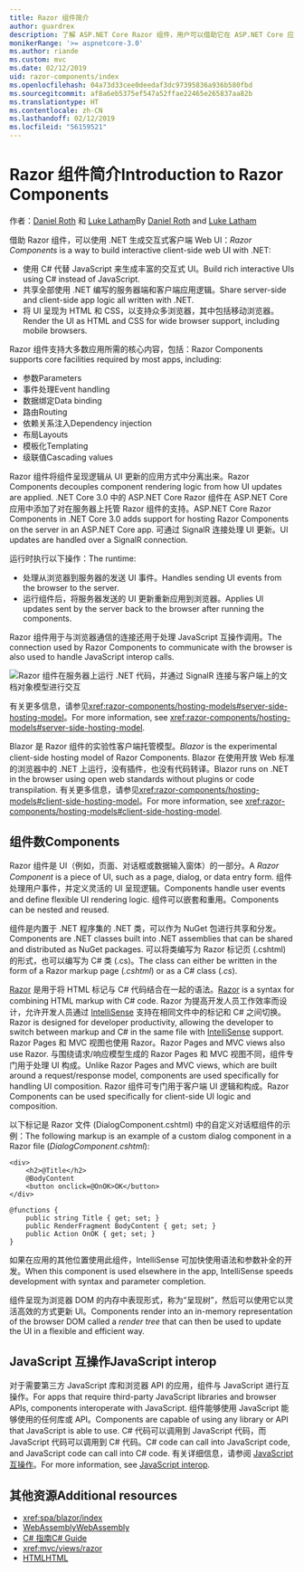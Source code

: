 ```yaml
---
title: Razor 组件简介
author: guardrex
description: 了解 ASP.NET Core Razor 组件，用户可以借助它在 ASP.NET Core 应用中使用 .NET 生成交互式客户端 Web UI。
monikerRange: '>= aspnetcore-3.0'
ms.author: riande
ms.custom: mvc
ms.date: 02/12/2019
uid: razor-components/index
ms.openlocfilehash: 04a73d33cee0deedaf3dc97395836a936b580fbd
ms.sourcegitcommit: af8a6eb5375ef547a52ffae22465e265837aa82b
ms.translationtype: HT
ms.contentlocale: zh-CN
ms.lasthandoff: 02/12/2019
ms.locfileid: "56159521"
---
```

# <a name="introduction-to-razor-components"></a><span data-ttu-id="759c9-103">Razor 组件简介</span><span class="sxs-lookup"><span data-stu-id="759c9-103">Introduction to Razor Components</span></span>

<span data-ttu-id="759c9-104">作者：[Daniel Roth](https://github.com/danroth27) 和 [Luke Latham](https://github.com/guardrex)</span><span class="sxs-lookup"><span data-stu-id="759c9-104">By [Daniel Roth](https://github.com/danroth27) and [Luke Latham](https://github.com/guardrex)</span></span>

<span data-ttu-id="759c9-105">借助 Razor 组件，可以使用 .NET 生成交互式客户端 Web UI：</span><span class="sxs-lookup"><span data-stu-id="759c9-105">*Razor Components* is a way to build interactive client-side web UI with .NET:</span></span>

* <span data-ttu-id="759c9-106">使用 C# 代替 JavaScript 来生成丰富的交互式 UI。</span><span class="sxs-lookup"><span data-stu-id="759c9-106">Build rich interactive UIs using C# instead of JavaScript.</span></span>
* <span data-ttu-id="759c9-107">共享全部使用 .NET 编写的服务器端和客户端应用逻辑。</span><span class="sxs-lookup"><span data-stu-id="759c9-107">Share server-side and client-side app logic all written with .NET.</span></span>
* <span data-ttu-id="759c9-108">将 UI 呈现为 HTML 和 CSS，以支持众多浏览器，其中包括移动浏览器。</span><span class="sxs-lookup"><span data-stu-id="759c9-108">Render the UI as HTML and CSS for wide browser support, including mobile browsers.</span></span>

<span data-ttu-id="759c9-109">Razor 组件支持大多数应用所需的核心内容，包括：</span><span class="sxs-lookup"><span data-stu-id="759c9-109">Razor Components supports core facilities required by most apps, including:</span></span>

* <span data-ttu-id="759c9-110">参数</span><span class="sxs-lookup"><span data-stu-id="759c9-110">Parameters</span></span>
* <span data-ttu-id="759c9-111">事件处理</span><span class="sxs-lookup"><span data-stu-id="759c9-111">Event handling</span></span>
* <span data-ttu-id="759c9-112">数据绑定</span><span class="sxs-lookup"><span data-stu-id="759c9-112">Data binding</span></span>
* <span data-ttu-id="759c9-113">路由</span><span class="sxs-lookup"><span data-stu-id="759c9-113">Routing</span></span>
* <span data-ttu-id="759c9-114">依赖关系注入</span><span class="sxs-lookup"><span data-stu-id="759c9-114">Dependency injection</span></span>
* <span data-ttu-id="759c9-115">布局</span><span class="sxs-lookup"><span data-stu-id="759c9-115">Layouts</span></span>
* <span data-ttu-id="759c9-116">模板化</span><span class="sxs-lookup"><span data-stu-id="759c9-116">Templating</span></span>
* <span data-ttu-id="759c9-117">级联值</span><span class="sxs-lookup"><span data-stu-id="759c9-117">Cascading values</span></span>

<span data-ttu-id="759c9-118">Razor 组件将组件呈现逻辑从 UI 更新的应用方式中分离出来。</span><span class="sxs-lookup"><span data-stu-id="759c9-118">Razor Components decouples component rendering logic from how UI updates are applied.</span></span> <span data-ttu-id="759c9-119">.NET Core 3.0 中的 ASP.NET Core Razor 组件在 ASP.NET Core 应用中添加了对在服务器上托管 Razor 组件的支持。</span><span class="sxs-lookup"><span data-stu-id="759c9-119">ASP.NET Core Razor Components in .NET Core 3.0 adds support for hosting Razor Components on the server in an ASP.NET Core app.</span></span> <span data-ttu-id="759c9-120">可通过 SignalR 连接处理 UI 更新。</span><span class="sxs-lookup"><span data-stu-id="759c9-120">UI updates are handled over a SignalR connection.</span></span>

<span data-ttu-id="759c9-121">运行时执行以下操作：</span><span class="sxs-lookup"><span data-stu-id="759c9-121">The runtime:</span></span>

* <span data-ttu-id="759c9-122">处理从浏览器到服务器的发送 UI 事件。</span><span class="sxs-lookup"><span data-stu-id="759c9-122">Handles sending UI events from the browser to the server.</span></span>
* <span data-ttu-id="759c9-123">运行组件后，将服务器发送的 UI 更新重新应用到浏览器。</span><span class="sxs-lookup"><span data-stu-id="759c9-123">Applies UI updates sent by the server back to the browser after running the components.</span></span>

<span data-ttu-id="759c9-124">Razor 组件用于与浏览器通信的连接还用于处理 JavaScript 互操作调用。</span><span class="sxs-lookup"><span data-stu-id="759c9-124">The connection used by Razor Components to communicate with the browser is also used to handle JavaScript interop calls.</span></span>

![Razor 组件在服务器上运行 .NET 代码，并通过 SignalR 连接与客户端上的文档对象模型进行交互](index/_static/aspnet-core-razor-components.png)

<span data-ttu-id="759c9-126">有关更多信息，请参见<xref:razor-components/hosting-models#server-side-hosting-model>。</span><span class="sxs-lookup"><span data-stu-id="759c9-126">For more information, see <xref:razor-components/hosting-models#server-side-hosting-model>.</span></span>

<span data-ttu-id="759c9-127">Blazor 是 Razor 组件的实验性客户端托管模型。</span><span class="sxs-lookup"><span data-stu-id="759c9-127">*Blazor* is the experimental client-side hosting model of Razor Components.</span></span> <span data-ttu-id="759c9-128">Blazor 在使用开放 Web 标准的浏览器中的 .NET 上运行，没有插件，也没有代码转译。</span><span class="sxs-lookup"><span data-stu-id="759c9-128">Blazor runs on .NET in the browser using open web standards without plugins or code transpilation.</span></span> <span data-ttu-id="759c9-129">有关更多信息，请参见<xref:razor-components/hosting-models#client-side-hosting-model>。</span><span class="sxs-lookup"><span data-stu-id="759c9-129">For more information, see <xref:razor-components/hosting-models#client-side-hosting-model>.</span></span>

## <a name="components"></a><span data-ttu-id="759c9-130">组件数</span><span class="sxs-lookup"><span data-stu-id="759c9-130">Components</span></span>

<span data-ttu-id="759c9-131">Razor 组件是 UI（例如，页面、对话框或数据输入窗体）的一部分。</span><span class="sxs-lookup"><span data-stu-id="759c9-131">A *Razor Component* is a piece of UI, such as a page, dialog, or data entry form.</span></span> <span data-ttu-id="759c9-132">组件处理用户事件，并定义灵活的 UI 呈现逻辑。</span><span class="sxs-lookup"><span data-stu-id="759c9-132">Components handle user events and define flexible UI rendering logic.</span></span> <span data-ttu-id="759c9-133">组件可以嵌套和重用。</span><span class="sxs-lookup"><span data-stu-id="759c9-133">Components can be nested and reused.</span></span>

<span data-ttu-id="759c9-134">组件是内置于 .NET 程序集的 .NET 类，可以作为 NuGet 包进行共享和分发。</span><span class="sxs-lookup"><span data-stu-id="759c9-134">Components are .NET classes built into .NET assemblies that can be shared and distributed as NuGet packages.</span></span> <span data-ttu-id="759c9-135">可以将类编写为 Razor 标记页 (.cshtml) 的形式，也可以编写为 C# 类 (.cs)。</span><span class="sxs-lookup"><span data-stu-id="759c9-135">The class can either be written in the form of a Razor markup page (*.cshtml*) or as a C# class (*.cs*).</span></span>

<span data-ttu-id="759c9-136">[Razor](xref:mvc/views/razor) 是用于将 HTML 标记与 C# 代码结合在一起的语法。</span><span class="sxs-lookup"><span data-stu-id="759c9-136">[Razor](xref:mvc/views/razor) is a syntax for combining HTML markup with C# code.</span></span> <span data-ttu-id="759c9-137">Razor 为提高开发人员工作效率而设计，允许开发人员通过 [IntelliSense](/visualstudio/ide/using-intellisense) 支持在相同文件中的标记和 C# 之间切换。</span><span class="sxs-lookup"><span data-stu-id="759c9-137">Razor is designed for developer productivity, allowing the developer to switch between markup and C# in the same file with [IntelliSense](/visualstudio/ide/using-intellisense) support.</span></span> <span data-ttu-id="759c9-138">Razor Pages 和 MVC 视图也使用 Razor。</span><span class="sxs-lookup"><span data-stu-id="759c9-138">Razor Pages and MVC views also use Razor.</span></span> <span data-ttu-id="759c9-139">与围绕请求/响应模型生成的 Razor Pages 和 MVC 视图不同，组件专门用于处理 UI 构成。</span><span class="sxs-lookup"><span data-stu-id="759c9-139">Unlike Razor Pages and MVC views, which are built around a request/response model, components are used specifically for handling UI composition.</span></span> <span data-ttu-id="759c9-140">Razor 组件可专门用于客户端 UI 逻辑和构成。</span><span class="sxs-lookup"><span data-stu-id="759c9-140">Razor Components can be used specifically for client-side UI logic and composition.</span></span>

<span data-ttu-id="759c9-141">以下标记是 Razor 文件 (DialogComponent.cshtml) 中的自定义对话框组件的示例：</span><span class="sxs-lookup"><span data-stu-id="759c9-141">The following markup is an example of a custom dialog component in a Razor file (*DialogComponent.cshtml*):</span></span>

```cshtml
<div>
    <h2>@Title</h2>
    @BodyContent
    <button onclick=@OnOK>OK</button>
</div>

@functions {
    public string Title { get; set; }
    public RenderFragment BodyContent { get; set; }
    public Action OnOK { get; set; }
}
```

<span data-ttu-id="759c9-142">如果在应用的其他位置使用此组件，IntelliSense 可加快使用语法和参数补全的开发。</span><span class="sxs-lookup"><span data-stu-id="759c9-142">When this component is used elsewhere in the app, IntelliSense speeds development with syntax and parameter completion.</span></span>

<span data-ttu-id="759c9-143">组件呈现为浏览器 DOM 的内存中表现形式，称为“呈现树”，然后可以使用它以灵活高效的方式更新 UI。</span><span class="sxs-lookup"><span data-stu-id="759c9-143">Components render into an in-memory representation of the browser DOM called a *render tree* that can then be used to update the UI in a flexible and efficient way.</span></span>

## <a name="javascript-interop"></a><span data-ttu-id="759c9-144">JavaScript 互操作</span><span class="sxs-lookup"><span data-stu-id="759c9-144">JavaScript interop</span></span>

<span data-ttu-id="759c9-145">对于需要第三方 JavaScript 库和浏览器 API 的应用，组件与 JavaScript 进行互操作。</span><span class="sxs-lookup"><span data-stu-id="759c9-145">For apps that require third-party JavaScript libraries and browser APIs, components interoperate with JavaScript.</span></span> <span data-ttu-id="759c9-146">组件能够使用 JavaScript 能够使用的任何库或 API。</span><span class="sxs-lookup"><span data-stu-id="759c9-146">Components are capable of using any library or API that JavaScript is able to use.</span></span> <span data-ttu-id="759c9-147">C# 代码可以调用到 JavaScript 代码，而 JavaScript 代码可以调用到 C# 代码。</span><span class="sxs-lookup"><span data-stu-id="759c9-147">C# code can call into JavaScript code, and JavaScript code can call into C# code.</span></span> <span data-ttu-id="759c9-148">有关详细信息，请参阅 [JavaScript 互操作](xref:razor-components/javascript-interop)。</span><span class="sxs-lookup"><span data-stu-id="759c9-148">For more information, see [JavaScript interop](xref:razor-components/javascript-interop).</span></span>

## <a name="additional-resources"></a><span data-ttu-id="759c9-149">其他资源</span><span class="sxs-lookup"><span data-stu-id="759c9-149">Additional resources</span></span>

* <xref:spa/blazor/index>
* [<span data-ttu-id="759c9-150">WebAssembly</span><span class="sxs-lookup"><span data-stu-id="759c9-150">WebAssembly</span></span>](http://webassembly.org/)
* [<span data-ttu-id="759c9-151">C# 指南</span><span class="sxs-lookup"><span data-stu-id="759c9-151">C# Guide</span></span>](/dotnet/csharp/)
* <xref:mvc/views/razor>
* [<span data-ttu-id="759c9-152">HTML</span><span class="sxs-lookup"><span data-stu-id="759c9-152">HTML</span></span>](https://www.w3.org/html/)
